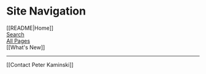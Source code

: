 # Site Navigation

[[README|Home]]  
[Search](/search.html)  
[All Pages](/all-pages.html)  
[[What's New]]  

---

[[Contact Peter Kaminski]]  